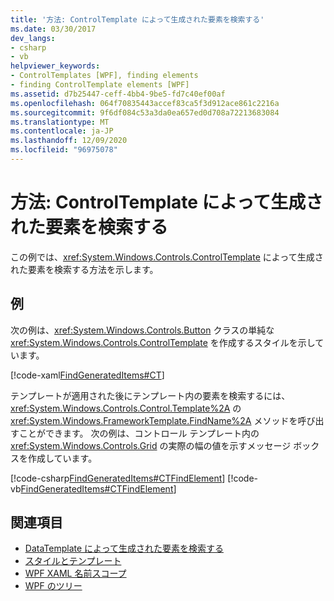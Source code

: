 ```yaml
---
title: '方法: ControlTemplate によって生成された要素を検索する'
ms.date: 03/30/2017
dev_langs:
- csharp
- vb
helpviewer_keywords:
- ControlTemplates [WPF], finding elements
- finding ControlTemplate elements [WPF]
ms.assetid: d7b25447-ceff-4bb4-9be5-fd7c40ef00af
ms.openlocfilehash: 064f70835443accef83ca5f3d912ace861c2216a
ms.sourcegitcommit: 9f6df084c53a3da0ea657ed0d708a72213683084
ms.translationtype: MT
ms.contentlocale: ja-JP
ms.lasthandoff: 12/09/2020
ms.locfileid: "96975078"
---
```

# <a name="how-to-find-controltemplate-generated-elements"></a>方法: ControlTemplate によって生成された要素を検索する
この例では、<xref:System.Windows.Controls.ControlTemplate> によって生成された要素を検索する方法を示します。  
  
## <a name="example"></a>例  
 次の例は、<xref:System.Windows.Controls.Button> クラスの単純な <xref:System.Windows.Controls.ControlTemplate> を作成するスタイルを示しています。  
  
 [!code-xaml[FindGeneratedItems#CT](~/samples/snippets/csharp/VS_Snippets_Wpf/FindGeneratedItems/CSharp/Window1.xaml#ct)]  
  
 テンプレートが適用された後にテンプレート内の要素を検索するには、<xref:System.Windows.Controls.Control.Template%2A> の <xref:System.Windows.FrameworkTemplate.FindName%2A> メソッドを呼び出すことができます。 次の例は、コントロール テンプレート内の <xref:System.Windows.Controls.Grid> の実際の幅の値を示すメッセージ ボックスを作成しています。  
  
 [!code-csharp[FindGeneratedItems#CTFindElement](~/samples/snippets/csharp/VS_Snippets_Wpf/FindGeneratedItems/CSharp/Window1.xaml.cs#ctfindelement)]
 [!code-vb[FindGeneratedItems#CTFindElement](~/samples/snippets/visualbasic/VS_Snippets_Wpf/FindGeneratedItems/VisualBasic/Window1.xaml.vb#ctfindelement)]  
  
## <a name="see-also"></a>関連項目

- [DataTemplate によって生成された要素を検索する](../data/how-to-find-datatemplate-generated-elements.md)
- [スタイルとテンプレート](/dotnet/desktop-wpf/fundamentals/styles-templates-overview)
- [WPF XAML 名前スコープ](../advanced/wpf-xaml-namescopes.md)
- [WPF のツリー](../advanced/trees-in-wpf.md)

